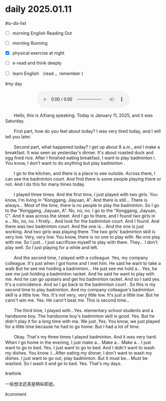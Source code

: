# daily 2025.01.11



》to-do-list

- [ ] morning English Reading Out
- [ ] morning Running
- [x] physical exercise at night
- [ ] e-read and think deeply
- [ ] learn English （read ，remember )





》my day

<div style="display: flex; justify-content: center; align-items: center;  margin: 0;">
    <audio controls style="outline: none;">
        <source src="./asset/20250111.m4a" type="audio/mpeg">
        Your browser does not support the audio element.
    </audio>
</div>

　　Hello, this is AXiang speaking. Today is January 11, 2025, and it was Saturday. 

　　First part, how do you feel about today? I was very tired today, and I will tell you later. 

　　Second part, what happened today? I get up about 8 a.m., and I make a breakfast. It was seen as yesterday's dinner. It's about roasted duck and egg fried rice. After I finished eating breakfast, I want to play badminton l. You know, I don't want to do anything but play badminton .

　　I go to the kitchen, and there is a place to see outside. Across there, I can see the  badminton court. And find there is some people playing there or not. And I do this for many times today.

　　I played three times. And the first time, I just played with two girls. You know, I'm living in "Konggang, Jiayuan, A". And there is still... There is always... Most of the time, there is no people to play the badminton. So I go to the "Konggang, Jiayuan, A". No, no, no. I go to the "Konggang, Jiayuan, C". And it was across the street. And I go to there, and I found two girls in a... No, no, no. I firstly... And look for the badminton court. And I found. And there was two badminton court. And the one is... And the one is just working. And two girls was playing there. The two girls' badminton skill is very low. Very, very low. You know, there is no one to play with. No one play with me. So I just... I just sacrificee myself to play with them. They... I don't play well. So I just playing for a while and left. 

　　And the second time, I played with a colleague. Yes, my company colleague. It's just when I got home and I met him. He said he want to take a walk But he see me holding a badminton... He just see me hold a... Yes, he see me just holding a badminton racket. And he said he want to play with me. And he can go upstairs and get his badminton racket. And so I said yes. It's a coincidence. And so I go back to the badminton court . So this is my second time to play badminton. And my company colleague's badminton skill is a little low. Yes. It's not very, very little low. It's just a little low. But he cann't win me. Yes. He cann't beat me. This is second time... 

　　The third time, I played with...Yes. elementary school students and a handsome boy. The handsome boy's badminton skill is good. Yes. But he didn't play it for a long time with me. We just..Yes. You know, we just played for a little time because he had to go home. But I had a lot of time. 

　　Okay. That's my three times I played badminton. And it was very hard. When I go home in the evening, I just make a... Make a... Make a... I just want to go to bed. Yes. I just want to go to bed. And I didn't want to wash my dishes. You know. I...After eating my dinner, I don't want to wash my dishes. I just want to go out, play badminton. But it must be... Must be washed. So I wash it and go to bed. Yes. That's my days.



》rethink

一些想法还真是稍纵即逝。

》comment

<div>
        <link rel="stylesheet" href="https://cdn.jsdelivr.net/npm/gitalk@1/dist/gitalk.css">
        <script src="https://cdn.jsdelivr.net/npm/gitalk@1/dist/gitalk.min.js"></script>
        <div id="gitalk-container"></div>
        <script type="text/javascript">
          var title = location.pathname.substr(0, 50);
          var gitalk = new Gitalk({
            clientID: 'Ov23lidaXQyTFfXqiRUe',
            clientSecret: '3d86cf80e14a18dd4541c1a50ef0806354f1cd0a',
            repo: '2025-year',
            owner: 'redqx',
            admin: ['redqx'],
            id: title,
            distractionFreeMode: false 
          });
          gitalk.render('gitalk-container');
        </script>
</div>

